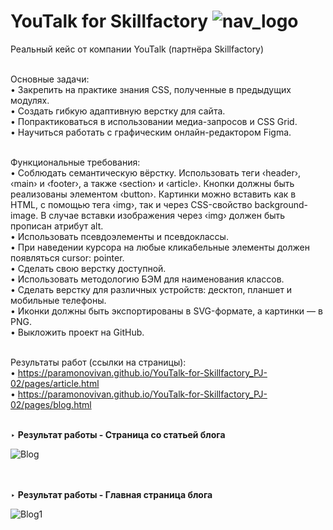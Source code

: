 # YouTalk for Skillfactory ![nav_logo](https://github.com/ParamonovIvan/YouTalk-for-Skillfactory_PJ-02/assets/131868856/b3a2e630-e58d-42a5-a1c5-a42f61925966)

Реальный кейс от компании YouTalk (партнёра Skillfactory)</br></br>

Основные задачи:</br>
• Закрепить на практике знания CSS, полученные в предыдущих модулях.</br>
• Создать гибкую адаптивную верстку для сайта.</br>
• Попрактиковаться в использовании медиа-запросов и CSS Grid.</br>
• Научиться работать с графическим онлайн-редактором Figma.</br></br>

Функциональные требования:</br>
• Соблюдать семантическую вёрстку. Использовать теги &#8249;header&#8250;, &#8249;main&#8250; и &#8249;footer&#8250;, а также &#8249;section&#8250; и &#8249;article&#8250;. Кнопки должны быть реализованы элементом &#8249;button&#8250;. Картинки можно вставить как в HTML, с помощью тега &#8249;img&#8250;, так и через CSS-свойство background-image. В случае вставки изображения через &#8249;img&#8250; должен быть прописан атрибут alt.</br>
• Использовать псевдоэлементы и псевдоклассы.</br>
• При наведении курсора на любые кликабельные элементы должен появляться cursor: pointer.</br>
• Сделать свою верстку доступной.</br>
• Использовать методологию БЭМ для наименования классов.</br>
• Сделать верстку для различных устройств: десктоп, планшет и мобильные телефоны.</br>
• Иконки должны быть экспортированы в SVG-формате, а картинки — в PNG.</br>
• Выкложить проект на GitHub.</br></br>


Результаты работ (ссылки на страницы):<br>
• https://paramonovivan.github.io/YouTalk-for-Skillfactory_PJ-02/pages/article.html<br>
• https://paramonovivan.github.io/YouTalk-for-Skillfactory_PJ-02/pages/blog.html<br><br>

‣ <b>Результат работы - Страница со статьей блога</b><br>

![Blog](https://github.com/ParamonovIvan/YouTalk-for-Skillfactory_PJ-02/assets/131868856/f4e78e9a-94e5-485c-96e0-24bbbf27ab82)

<br><br>
‣ <b>Результат работы - Главная страница блога</b><br>

![Blog1](https://github.com/ParamonovIvan/YouTalk-for-Skillfactory_PJ-02/assets/131868856/8196f867-c4f5-4e0e-973f-76c9b0f537a2)


